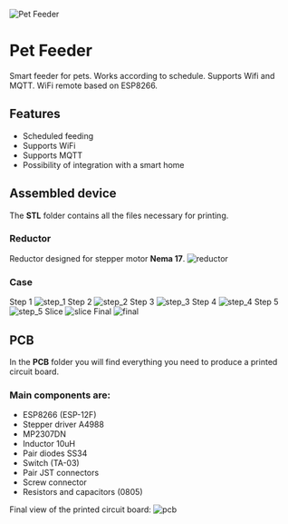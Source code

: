 ![Pet Feeder](docs/intro.png)

# Pet Feeder

Smart feeder for pets. Works according to schedule. Supports Wifi and MQTT. WiFi remote based on ESP8266.

## Features
- Scheduled feeding
- Supports WiFi
- Supports MQTT
- Possibility of integration with a smart home

## Assembled device
The **STL** folder contains all the files necessary for printing.

### Reductor
Reductor designed for stepper motor **Nema 17**.
![reductor](docs/reductor.png)

### Case
Step 1
![step_1](docs/step_1.png)
Step 2
![step_2](docs/step_2.png)
Step 3
![step_3](docs/step_3.png)
Step 4
![step_4](docs/step_4.png)
Step 5
![step_5](docs/step_5.png)
Slice
![slice](docs/slice.png)
Final
![final](docs/slice.png)

## PCB

In the **PCB** folder you will find everything you need to produce a printed circuit board.

### Main components are:

- ESP8266 (ESP-12F)
- Stepper driver A4988
- MP2307DN
- Inductor 10uH
- Pair diodes SS34
- Switch (TA-03)
- Pair JST connectors
- Screw connector
- Resistors and capacitors (0805)

Final view of the printed circuit board:
![pcb](docs/Feeder_PCB_3D.png)